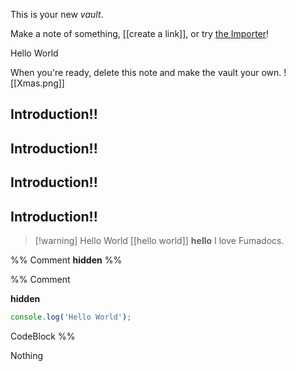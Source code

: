 This is your new _vault_.

Make a note of something, [[create a link]], or try [the Importer](https://help.obsidian.md/Plugins/Importer)!

<Card href="/docs/headless">Hello World</Card>

When you're ready, delete this note and make the vault your own.
![[Xmas.png]]

## Introduction!!

## Introduction!!

## Introduction!!

## Introduction!!

> [!warning] Hello World [[hello world]] **hello**
> I love Fumadocs.

%% Comment **hidden** %%

%% Comment

**hidden**

```ts
console.log('Hello World');
```

CodeBlock %%

Nothing

